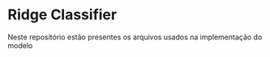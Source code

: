 # Ridge Classifier

Neste repositório estão presentes os arquivos usados na implementação do modelo
